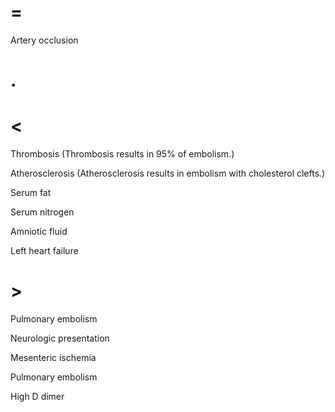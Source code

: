 # =

Artery occlusion

# .

# <

Thrombosis (Thrombosis results in 95% of embolism.)

Atherosclerosis (Atherosclerosis results in embolism with cholesterol clefts.)

Serum fat

Serum nitrogen

Amniotic fluid

Left heart failure

# >

Pulmonary embolism

Neurologic presentation

Mesenteric ischemia

Pulmonary embolism

High D dimer
